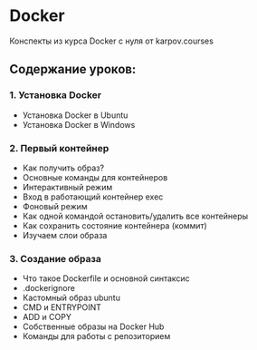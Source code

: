 # Docker
Конспекты из курса Docker с нуля от karpov.courses
## Содержание уроков:

### 1. Установка Docker
- Установка Docker в Ubuntu
- Установка Docker в Windows

### 2. Первый контейнер
- Как получить образ?
- Основные команды для контейнеров
- Интерактивный режим
- Вход в работающий контейнер exec
- Фоновый режим
- Как одной командой остановить/удалить все контейнеры
- Как сохранить состояние контейнера (коммит)
- Изучаем слои образа

### 3. Создание образа
- Что такое Dockerfile и основной синтаксис
- .dockerignore
- Кастомный образ ubuntu
- CMD и ENTRYPOINT
- ADD и COPY
- Собственные образы на Docker Hub
- Команды для работы с репозиторием